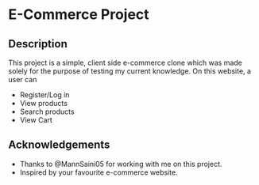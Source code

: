 # E-Commerce Project

## Description
This project is a simple, client side e-commerce clone which was made solely for the purpose of testing my current knowledge. On this website, a user can 
- Register/Log in 
- View products
- Search products
- View Cart

## Acknowledgements

- Thanks to @MannSaini05 for working with me on this project.
- Inspired by your favourite e-commerce website.
